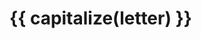<script setup>
import { useData } from 'vitepress';
import { onMounted } from 'vue';
import { capitalize } from '~/composables/text.ts';

import {data as dict} from './dictionary.data';
import DWord from '~/components/Dictionary/DWord.vue';

const { params } = useData();
const letter = params.value.letter;

onMounted(() => {
    const title = document.title.split(' | ');
    document.title = capitalize(letter) + ' | ' + title[title.length - 1];
});
</script>

<h1 class="tw-mb-4">{{ capitalize(letter) }}</h1>

<DWord v-for="word in dict[letter]" :key="word.id" :word="word"/>

